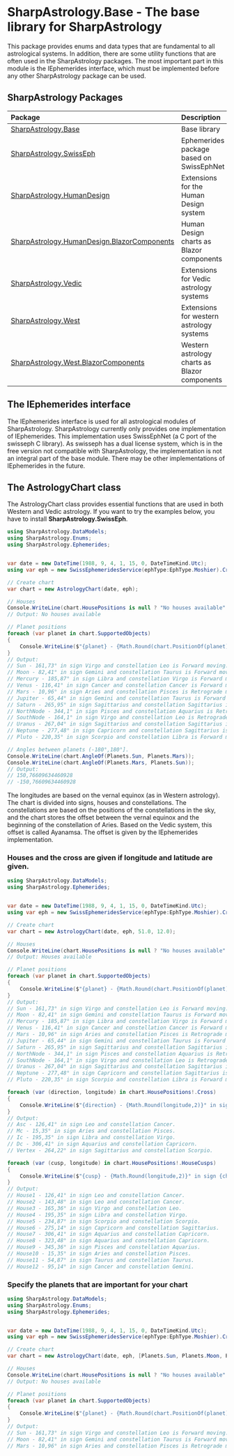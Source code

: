 # SharpAstrology.Base - The base library for SharpAstrology

This package provides enums and data types that are fundamental to all astrological systems. 
In addition, there are some utility functions that are often used in the SharpAstrology packages. 
The most important part in this module is the IEphemerides interface, 
which must be implemented before any other SharpAstrology package can be used.

## SharpAstrology Packages
| Package                                                                                                                | Description                                   | Licence  |
|:-----------------------------------------------------------------------------------------------------------------------|:----------------------------------------------|:--------:|
| [SharpAstrology.Base](https://github.com/CReizner/SharpAstrology.Base)                                                 | Base library                                  |   MIT    |
| [SharpAstrology.SwissEph](https://github.com/CReizner/SharpAstrology.SwissEph)                                         | Ephemerides package based on SwissEphNet      | AGPL-3.0 |
| [SharpAstrology.HumanDesign](https://github.com/CReizner/SharpAstrology.HumanDesign)                                   | Extensions for the Human Design system        |   MIT    |
| [SharpAstrology.HumanDesign.BlazorComponents](https://github.com/CReizner/SharpAstrology.HumanDesign.BlazorComponents) | Human Design charts as Blazor components      |   MIT    |
| [SharpAstrology.Vedic](https://github.com/CReizner/SharpAstrology.Vedic)                                               | Extensions for Vedic astrology systems        |   MIT    |
| [SharpAstrology.West](https://github.com/CReizner/SharpAstrology.West)                                                 | Extensions for western astrology systems      |   MIT    |
| [SharpAstrology.West.BlazorComponents](https://github.com/CReizner/SharpAstrology.West.BlazorComponents)               | Western astrology charts as Blazor components |   MIT    |

## The IEphemerides interface
The IEphemerides interface is used for all astrological modules of SharpAstrology. 
SharpAstrology currently only provides one implementation of IEphemerides. 
This implementation uses SwissEphNet (a C port of the swisseph C library). 
As swisseph has a dual license system, which is in the free version not compatible with SharpAstrology, 
the implementation is not an integral part of the base module. There may be other implementations of 
IEphemerides in the future.

## The AstrologyChart class
The AstrologyChart class provides essential functions that are used in both Western and Vedic astrology.
If you want to try the examples below, you have to install **SharpAstrology.SwissEph**.
```C#
using SharpAstrology.DataModels;
using SharpAstrology.Enums;
using SharpAstrology.Ephemerides;


var date = new DateTime(1988, 9, 4, 1, 15, 0, DateTimeKind.Utc);
using var eph = new SwissEphemeridesService(ephType:EphType.Moshier).CreateContext();

// Create chart
var chart = new AstrologyChart(date, eph);

// Houses
Console.WriteLine(chart.HousePositions is null ? "No houses available" : "Houses available");
// Output: No houses available

// Planet positions
foreach (var planet in chart.SupportedObjects)
{
    Console.WriteLine($"{planet} - {Math.Round(chart.PositionOf(planet).Longitude,2)}° in sign {chart.SignOf(planet)} and constellation {chart.ConstellationOf(planet)} is {chart.MotionOf(planet)} moving.");
}
// Output:
// Sun - 161,73° in sign Virgo and constellation Leo is Forward moving.
// Moon - 82,41° in sign Gemini and constellation Taurus is Forward moving.
// Mercury - 185,87° in sign Libra and constellation Virgo is Forward moving.
// Venus - 116,41° in sign Cancer and constellation Cancer is Forward moving.
// Mars - 10,96° in sign Aries and constellation Pisces is Retrograde moving.
// Jupiter - 65,44° in sign Gemini and constellation Taurus is Forward moving.
// Saturn - 265,95° in sign Sagittarius and constellation Sagittarius is Forward moving.
// NorthNode - 344,1° in sign Pisces and constellation Aquarius is Retrograde moving.
// SouthNode - 164,1° in sign Virgo and constellation Leo is Retrograde moving.
// Uranus - 267,04° in sign Sagittarius and constellation Sagittarius is Retrograde moving.
// Neptune - 277,48° in sign Capricorn and constellation Sagittarius is Retrograde moving.
// Pluto - 220,35° in sign Scorpio and constellation Libra is Forward moving.

// Angles between planets (-180°,180°].
Console.WriteLine(chart.AngleOf(Planets.Sun, Planets.Mars));
Console.WriteLine(chart.AngleOf(Planets.Mars, Planets.Sun));
// Output:
// 150,76609634460928
// -150,76609634460928
```
The longitudes are based on the vernal equinox (as in Western astrology).
The chart is divided into signs, houses and constellations.
The constellations are based on the positions of the constellations in the sky, and the chart stores the offset between the vernal equinox and the beginning of the
constellation of Aries.
Based on the Vedic system, this offset is called Ayanamsa. The offset is given by the IEphemerides implementation.

### Houses and the cross are given if longitude and latitude are given.
```C#
using SharpAstrology.DataModels;
using SharpAstrology.Ephemerides;


var date = new DateTime(1988, 9, 4, 1, 15, 0, DateTimeKind.Utc);
using var eph = new SwissEphemeridesService(ephType:EphType.Moshier).CreateContext();

// Create chart
var chart = new AstrologyChart(date, eph, 51.0, 12.0);

// Houses
Console.WriteLine(chart.HousePositions is null ? "No houses available" : "Houses available");
// Output: Houses available

// Planet positions
foreach (var planet in chart.SupportedObjects)
{
    Console.WriteLine($"{planet} - {Math.Round(chart.PositionOf(planet).Longitude,2)}° in sign {chart.SignOf(planet)} and constellation {chart.ConstellationOf(planet)} is {chart.MotionOf(planet)} moving.");
}
// Output:
// Sun - 161,73° in sign Virgo and constellation Leo is Forward moving.
// Moon - 82,41° in sign Gemini and constellation Taurus is Forward moving.
// Mercury - 185,87° in sign Libra and constellation Virgo is Forward moving.
// Venus - 116,41° in sign Cancer and constellation Cancer is Forward moving.
// Mars - 10,96° in sign Aries and constellation Pisces is Retrograde moving.
// Jupiter - 65,44° in sign Gemini and constellation Taurus is Forward moving.
// Saturn - 265,95° in sign Sagittarius and constellation Sagittarius is Forward moving.
// NorthNode - 344,1° in sign Pisces and constellation Aquarius is Retrograde moving.
// SouthNode - 164,1° in sign Virgo and constellation Leo is Retrograde moving.
// Uranus - 267,04° in sign Sagittarius and constellation Sagittarius is Retrograde moving.
// Neptune - 277,48° in sign Capricorn and constellation Sagittarius is Retrograde moving.
// Pluto - 220,35° in sign Scorpio and constellation Libra is Forward moving.

foreach (var (direction, longitude) in chart.HousePositions!.Cross)
{
    Console.WriteLine($"{direction} - {Math.Round(longitude,2)}° in sign {chart.SignOf(direction)} and constellation {chart.ConstellationOf(direction)}.");
}
// Output:
// Asc - 126,41° in sign Leo and constellation Cancer.
// Mc - 15,35° in sign Aries and constellation Pisces.
// Ic - 195,35° in sign Libra and constellation Virgo.
// Dc - 306,41° in sign Aquarius and constellation Capricorn.
// Vertex - 264,22° in sign Sagittarius and constellation Scorpio.

foreach (var (cusp, longitude) in chart.HousePositions!.HouseCusps)
{
    Console.WriteLine($"{cusp} - {Math.Round(longitude,2)}° in sign {chart.SignOf(cusp)} and constellation {chart.ConstellationOf(cusp)}.");
}
// Output:
// House1 - 126,41° in sign Leo and constellation Cancer.
// House2 - 143,48° in sign Leo and constellation Cancer.
// House3 - 165,36° in sign Virgo and constellation Leo.
// House4 - 195,35° in sign Libra and constellation Virgo.
// House5 - 234,87° in sign Scorpio and constellation Scorpio.
// House6 - 275,14° in sign Capricorn and constellation Sagittarius.
// House7 - 306,41° in sign Aquarius and constellation Capricorn.
// House8 - 323,48° in sign Aquarius and constellation Capricorn.
// House9 - 345,36° in sign Pisces and constellation Aquarius.
// House10 - 15,35° in sign Aries and constellation Pisces.
// House11 - 54,87° in sign Taurus and constellation Taurus.
// House12 - 95,14° in sign Cancer and constellation Gemini.
```

### Specify the planets that are important for your chart
```C#
using SharpAstrology.DataModels;
using SharpAstrology.Enums;
using SharpAstrology.Ephemerides;


var date = new DateTime(1988, 9, 4, 1, 15, 0, DateTimeKind.Utc);
using var eph = new SwissEphemeridesService(ephType:EphType.Moshier).CreateContext();

// Create chart
var chart = new AstrologyChart(date, eph, [Planets.Sun, Planets.Moon, Planets.Mars]);

// Houses
Console.WriteLine(chart.HousePositions is null ? "No houses available" : "Houses available");
// Output: No houses available

// Planet positions
foreach (var planet in chart.SupportedObjects)
{
    Console.WriteLine($"{planet} - {Math.Round(chart.PositionOf(planet).Longitude,2)}° in sign {chart.SignOf(planet)} and constellation {chart.ConstellationOf(planet)} is {chart.MotionOf(planet)} moving.");
}
// Output:
// Sun - 161,73° in sign Virgo and constellation Leo is Forward moving.
// Moon - 82,41° in sign Gemini and constellation Taurus is Forward moving.
// Mars - 10,96° in sign Aries and constellation Pisces is Retrograde moving.
```



